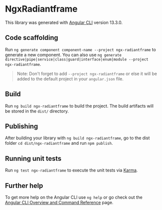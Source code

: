 # NgxRadiantframe

This library was generated with [Angular CLI](https://github.com/angular/angular-cli) version 13.3.0.

## Code scaffolding

Run `ng generate component component-name --project ngx-radiantframe` to generate a new component. You can also use `ng generate directive|pipe|service|class|guard|interface|enum|module --project ngx-radiantframe`.
> Note: Don't forget to add `--project ngx-radiantframe` or else it will be added to the default project in your `angular.json` file. 

## Build

Run `ng build ngx-radiantframe` to build the project. The build artifacts will be stored in the `dist/` directory.

## Publishing

After building your library with `ng build ngx-radiantframe`, go to the dist folder `cd dist/ngx-radiantframe` and run `npm publish`.

## Running unit tests

Run `ng test ngx-radiantframe` to execute the unit tests via [Karma](https://karma-runner.github.io).

## Further help

To get more help on the Angular CLI use `ng help` or go check out the [Angular CLI Overview and Command Reference](https://angular.io/cli) page.
